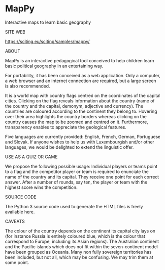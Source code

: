 # MapPy

Interactive maps to learn basic geography

SITE WEB

https://sciting.eu/sciting/samples/mappy/

ABOUT

MapPy is an interactive pedagogical tool conceived to help children learn basic political geography in an entertaining way.

For portability, it has been conceived as a web application. Only a computer, a web browser and an internet connection are required, but a large screen is also recommended.

It is a world map with country flags centred on the coordinates of the capital cities. Clicking on the flag reveals information about the country (name of the country and the capital, demonym, adjective and currency). The countries are coloured according to the continent they belong to. Hovering over their area highlights the country borders whereas clicking on the country causes the map to be zoomed and centred on it. Furthermore, transparency enables to appreciate the geological features.

Five languages are currently provided: English, French, German, Portuguese and Slovak. If anyone wishes to help us with Luxembourgish and/or other languages, we would be delighted to extend the linguistic offer.

USE AS A QUIZ OR GAME

We propose the following possible usage: Individual players or teams point to a flag and the competitor player or team is required to enunciate the name of the country and its capital. They receive one point for each correct answer. After a number of rounds, say ten, the player or team with the highest score wins the competition.

SOURCE CODE

The Python 3 source code used to generate the HTML files is freely available here.

CAVEATS

The colour of the country depends on the continent its capital city lays on (for instance Russia is entirely coloured blue, which is the colour that correspond to Europe, including its Asian regions). The Australian continent and the Pacific islands which does not fit within the seven-continent model have been grouped as Oceania. Many non fully sovereign territories has been included, but not all, which may be confusing. We may trim them at some point. 
